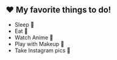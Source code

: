 ## :heart: My favorite things to do! 
* Sleep 🛌
* Eat 🥘
* Watch Anime 🎥
* Play with Makeup 💄
* Take Instagram pics 🧚
